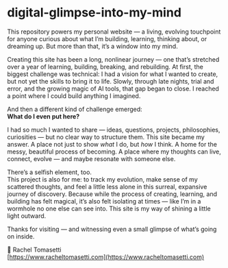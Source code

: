 # digital-glimpse-into-my-mind

This repository powers my personal website — a living, evolving touchpoint for anyone curious about what I’m building, learning, thinking about, or dreaming up. But more than that, it’s a window into my mind.

Creating this site has been a long, nonlinear journey — one that’s stretched over a year of learning, building, breaking, and rebuilding. At first, the biggest challenge was technical: I had a vision for what I wanted to create, but not yet the skills to bring it to life. Slowly, through late nights, trial and error, and the growing magic of AI tools, that gap began to close. I reached a point where I could build anything I imagined.

And then a different kind of challenge emerged:  
**What do I even put here?**

I had so much I wanted to share — ideas, questions, projects, philosophies, curiosities — but no clear way to structure them. This site became my answer. A place not just to show *what* I do, but *how* I think. A home for the messy, beautiful process of becoming. A place where my thoughts can live, connect, evolve — and maybe resonate with someone else.

There’s a selfish element, too.  
This project is also for me: to track my evolution, make sense of my scattered thoughts, and feel a little less alone in this surreal, expansive journey of discovery. Because while the process of creating, learning, and building has felt magical, it’s also felt isolating at times — like I’m in a wormhole no one else can see into. This site is my way of shining a little light outward.

Thanks for visiting — and witnessing even a small glimpse of what’s going on inside.

💫 Rachel Tomasetti  
[https://www.racheltomasetti.com](https://www.racheltomasetti.com)
